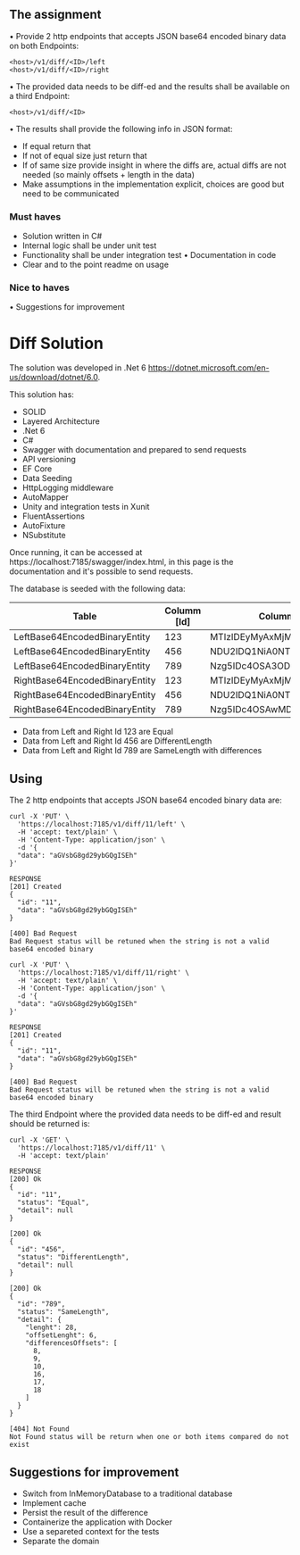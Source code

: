 ## The assignment
• Provide 2 http endpoints that accepts JSON base64 encoded binary data on both Endpoints:
```
<host>/v1/diff/<ID>/left
<host>/v1/diff/<ID>/right
```
• The provided data needs to be diff-ed and the results shall be available on a third Endpoint:
```
<host>/v1/diff/<ID>
```
• The results shall provide the following info in JSON format:
- If equal return that
- If not of equal size just return that
- If of same size provide insight in where the diffs are, actual diffs are not needed (so mainly offsets + length in the data)
- Make assumptions in the implementation explicit, choices are good but need to be communicated

### Must haves
- Solution written in C#
- Internal logic shall be under unit test
- Functionality shall be under integration test • Documentation in code
- Clear and to the point readme on usage

### Nice to haves
• Suggestions for improvement

# Diff Solution

The solution was developed in .Net 6 https://dotnet.microsoft.com/en-us/download/dotnet/6.0.

This solution has:

- SOLID
- Layered Architecture
- .Net 6
- C#
- Swagger with documentation and prepared to send requests
- API versioning 
- EF Core
- Data Seeding
- HttpLogging middleware
- AutoMapper
- Unity and integration tests in Xunit
- FluentAssertions
- AutoFixture
- NSubstitute

Once running, it can be accessed at https://localhost:7185/swagger/index.html, in this page is the documentation and it's possible to send requests.

The database is seeded with the following data:

| Table | Columm [Id] | Columm [Data] |
| ------ | ------ | ------ |
| LeftBase64EncodedBinaryEntity | 123 | MTIzIDEyMyAxMjMgMTIzIDEyMw== |
| LeftBase64EncodedBinaryEntity | 456 | NDU2IDQ1NiA0NTYgNDU2IDQ1Ng== |
| LeftBase64EncodedBinaryEntity | 789 | Nzg5IDc4OSA3ODkgNzg5IDc4OQ== |
| RightBase64EncodedBinaryEntity | 123 | MTIzIDEyMyAxMjMgMTIzIDEyMw== |
| RightBase64EncodedBinaryEntity | 456 | NDU2IDQ1NiA0NTYgNDU2IA== |
| RightBase64EncodedBinaryEntity | 789 | Nzg5IDc4OSAwMDAgNzg5IDAwMA== |

- Data from Left and Right Id 123 are Equal
- Data from Left and Right Id 456 are DifferentLength
- Data from Left and Right Id 789 are SameLength with differences

## Using

The 2 http endpoints that accepts JSON base64 encoded binary data are:

```
curl -X 'PUT' \
  'https://localhost:7185/v1/diff/11/left' \
  -H 'accept: text/plain' \
  -H 'Content-Type: application/json' \
  -d '{
  "data": "aGVsbG8gd29ybGQgISEh"
}'

RESPONSE
[201] Created
{
  "id": "11",
  "data": "aGVsbG8gd29ybGQgISEh"
}

[400] Bad Request
Bad Request status will be retuned when the string is not a valid base64 encoded binary
```

```
curl -X 'PUT' \
  'https://localhost:7185/v1/diff/11/right' \
  -H 'accept: text/plain' \
  -H 'Content-Type: application/json' \
  -d '{
  "data": "aGVsbG8gd29ybGQgISEh"
}'

RESPONSE
[201] Created
{
  "id": "11",
  "data": "aGVsbG8gd29ybGQgISEh"
}

[400] Bad Request
Bad Request status will be retuned when the string is not a valid base64 encoded binary
```

The third Endpoint where the provided data needs to be diff-ed and result should be returned is:

```
curl -X 'GET' \
  'https://localhost:7185/v1/diff/11' \
  -H 'accept: text/plain'
  
RESPONSE
[200] Ok
{
  "id": "11",
  "status": "Equal",
  "detail": null
}

[200] Ok
{
  "id": "456",
  "status": "DifferentLength",
  "detail": null
}

[200] Ok
{
  "id": "789",
  "status": "SameLength",
  "detail": {
    "lenght": 28,
    "offsetLenght": 6,
    "differencesOffsets": [
      8,
      9,
      10,
      16,
      17,
      18
    ]
  }
}

[404] Not Found
Not Found status will be return when one or both items compared do not exist
```
## Suggestions for improvement

- Switch from InMemoryDatabase to a traditional database
- Implement cache
- Persist the result of the difference
- Containerize the application with Docker
- Use a separeted context for the tests
- Separate the domain
